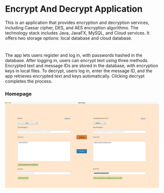 # Encrypt And Decrypt Application
This is an application that provides encryption and decryption services, including Caesar cipher, DES, and AES encryption algorithms. The technology stack includes Java, JavaFX, MySQL, and Cloud services. It offers two storage options: local database and cloud database.
#
The app lets users register and log in, with passwords hashed in the database. After logging in, users can encrypt text using three methods. Encrypted text and message IDs are stored in the database, with encryption keys in local files. To decrypt, users log in, enter the message ID, and the app retrieves encrypted text and keys automatically. Clicking decrypt completes the process.

### Homepage

![homepage](https://github.com/Willa2023/Encrypt-Decrypt/blob/61e540a5eb891d207be3f9a0fab5ef67b577047e/img/MainPage.png)


